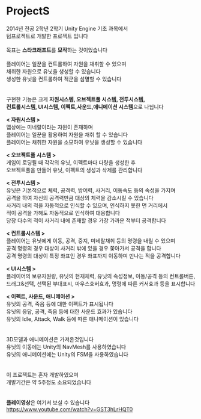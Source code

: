 # ProjectS

2014년 전공 2학년 2학기 Unity Engine 기초 과목에서  
텀프로젝트로 개발한 프로젝트 입니다
<br /><br />
목표는 **스타크래프트**를 **모작**하는 것이었습니다
<br /><br />
플레이어는 일꾼을 컨트롤하여 자원을 채취할 수 있으며  
채취한 자원으로 유닛을 생성할 수 있습니다  
생성한 유닛을 컨트롤하여 적군을 섬멸할 수 있습니다  
<br /><br />
구현한 기능은 크게 **자원시스템, 오브젝트풀 시스템, 전투시스템,  
컨트롤시스템, UI시스템, 이펙트,사운드,애니메이션 시스템**으로 나뉩니다

**< 자원시스템 >**  
맵상에는 미네랄이라는 자원이 존재하며    
플레이어는 일꾼을 활용하여 자원을 채취 할 수 있습니다  
플레이어는 채취한 자원을 소모하여 유닛을 생성할 수 있습니다  

**< 오브젝트풀 시스템 >**   
게임이 로딩될 때 각각의 유닛, 이펙트마다 다량을 생성한 후    
오브젝트풀을 만들어 유닛, 이펙트의 생성과 삭제를 관리합니다  

**< 전투시스템 >**   
유닛은 기본적으로 체력, 공격력, 방어력, 사거리, 이동속도 등의 속성을 가지며  
공격을 하여 자신의 공격력만큼 대상의 체력을 감소시킬 수 있습니다  
사거리 내의 적을 자동적으로 인식할 수 있으며, 인식하지 못한 먼 거리에서  
적이 공격을 가해도 자동적으로 인식하여 대응합니다  
당장 다수의 적이 사거리 내에 존재할 경우 가장 가까운 적부터 공격합니다  

**< 컨트롤시스템 >**  
플레이어는 유닛에게 이동, 공격, 중지, 미네랄채취 등의 명령을 내릴 수 있으며  
공격 명령의 경우 대상이 사거리 밖에 있을 경우 쫓아가서 공격을 합니다  
공격 명령의 대상이 특정 좌표인 경우 좌표까지 이동하며 만나는 적을 공격합니다

**< UI시스템 >**  
플레이어의 보유자원량, 유닛의 현재체력, 유닛의 속성정보, 이동/공격 등의 컨트롤버튼,  
드래그&선택, 선택된 부대표시, 마우스호버효과, 명령에 따른 커서효과 등을 표시합니다
              
**< 이펙트, 사운드, 애니메이션 >**  
유닛의 공격, 죽음 등에 대한 이펙트가 표시됩니다  
유닛의 응답, 공격, 죽음 등에 대한 사운드 효과가 있습니다  
유닛의 Idle, Attack, Walk 등에 따른 애니메이션이 있습니다
<br /><br /><br />
3D모델과 애니메이션은 가져온것입니다  
유닛의 이동에는 Unity의 NavMesh를 사용하였습니다  
유닛의 애니메이션에는 Unity의 FSM을 사용하였습니다 
<br /><br /><br />
이 프로젝트는 혼자 개발하였으며  
개발기간은 약 5주정도 소요되었습니다
<br /><br /><br />
**플레이영상**은 여기서 보실 수 있습니다  
https://www.youtube.com/watch?v=GST3hLrHQT0
